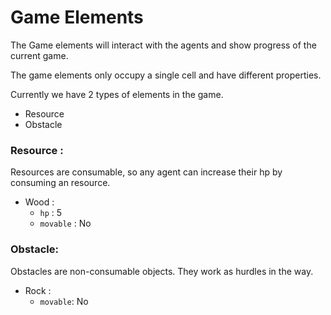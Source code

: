 # Game Elements

The Game elements will interact with the agents and show progress of the current game.

The game elements only occupy a single cell and have different properties.

Currently we have 2 types of elements in the game.
- Resource
- Obstacle


### Resource : 

Resources are consumable, so any agent can increase their hp by consuming an resource.

- Wood : 
    - `hp` : 5
    - `movable` : No


### Obstacle:

Obstacles are non-consumable objects. They work as hurdles in the way.


- Rock :
    - `movable`: No